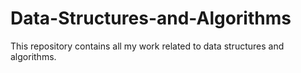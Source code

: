 # Data-Structures-and-Algorithms
This repository contains all my work related to data structures and algorithms. 

